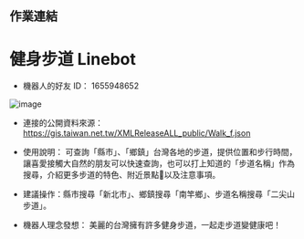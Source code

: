 ## 作業連結

# 健身步道 Linebot

- 機器⼈的好友 ID：  1655948652

![image]()

- 連接的公開資料來源：  https://gis.taiwan.net.tw/XMLReleaseALL_public/Walk_f.json

- 使⽤說明： 可查詢「縣市」、「鄉鎮」台灣各地的步道，提供位置和步行時間，讓喜愛接觸大自然的朋友可以快速查詢，也可以打上知道的「步道名稱」作為搜尋，介紹更多步道的特色、附近景點以及注意事項。

- 建議操作：縣市搜尋「新北市」、鄉鎮搜尋「南竿鄉」、步道名稱搜尋「二尖山步道」。

- 機器人理念發想： 美麗的台灣擁有許多健身步道，一起走步道變健康吧！

